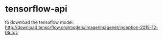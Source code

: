 # tensorflow-api
to download the tensoflow model:
http://download.tensorflow.org/models/image/imagenet/inception-2015-12-05.tgz
